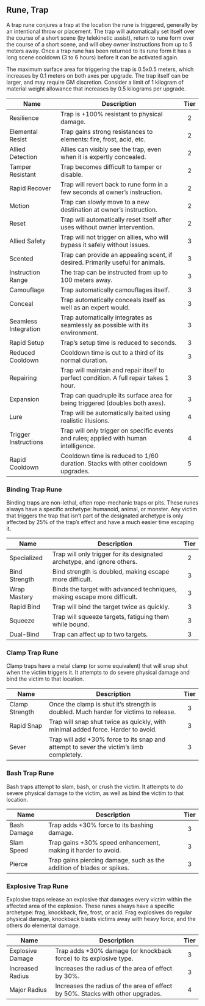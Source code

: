 ## Rune, Trap

A trap rune conjures a trap at the location the rune is triggered, generally by an intentional throw or placement. The trap will automatically set itself over the course of a short scene (by telekinetic assist), return to rune form over the course of a short scene, and will obey owner instructions from up to 5 meters away. Once a trap rune has been returned to its rune form it has a long scene cooldown (3 to 6 hours) before it can be activated again.

The maximum surface area for triggering the trap is 0.5x0.5 meters, which increases by 0.1 meters on both axes per upgrade. The trap itself can be larger, and may require GM discretion. Consider a limit of 1 kilogram of material weight allowance that increases by 0.5 kilograms per upgrade.

 **Name**             | **Description**                                                                        | **Tier** 
----------------------|----------------------------------------------------------------------------------------|:--------:
 Resilience           | Trap is +100% resistant to physical damage.                                            | 2        
 Elemental Resist     | Trap gains strong resistances to elements: fire, frost, acid, etc.                     | 2        
 Allied Detection     | Allies can visibly see the trap, even when it is expertly concealed.                   | 2        
 Tamper Resistant     | Trap becomes difficult to tamper or disable.                                           | 2        
 Rapid Recover        | Trap will revert back to rune form in a few seconds at owner’s instruction.            | 2        
 Motion               | Trap can slowly move to a new destination at owner’s instruction.                      | 2        
 Reset                | Trap will automatically reset itself after uses without owner intervention.            | 2        
 Allied Safety        | Trap will not trigger on allies, who will bypass it safely without issues.             | 3        
 Scented              | Trap can provide an appealing scent, if desired. Primarily useful for animals.         | 3        
 Instruction Range    | The trap can be instructed from up to 100 meters away.                                 | 3        
 Camouflage           | Trap automatically camouflages itself.                                                 | 3        
 Conceal              | Trap automatically conceals itself as well as an expert would.                         | 3        
 Seamless Integration | Trap automatically integrates as seamlessly as possible with its environment.          | 3        
 Rapid Setup          | Trap’s setup time is reduced to seconds.                                               | 3        
 Reduced Cooldown     | Cooldown time is cut to a third of its normal duration.                                | 3        
 Repairing            | Trap will maintain and repair itself to perfect condition. A full repair takes 1 hour. | 3        
 Expansion            | Trap can quadruple its surface area for being triggered (doubles both axes).           | 3        
 Lure                 | Trap will be automatically baited using realistic illusions.                           | 4        
 Trigger Instructions | Trap will only trigger on specific events and rules; applied with human intelligence.  | 4        
 Rapid Cooldown       | Cooldown time is reduced to 1/60 duration. Stacks with other cooldown upgrades.        | 5        


### Binding Trap Rune

Binding traps are non-lethal, often rope-mechanic traps or pits. These runes always have a specific archetype: humanoid, animal, or monster. Any victim that triggers the trap that isn’t part of the designated archetype is only affected by 25% of the trap’s effect and have a much easier time escaping it.

 **Name**      | **Description**                                                          | **Tier** 
---------------|--------------------------------------------------------------------------|:--------:
 Specialized   | Trap will only trigger for its designated archetype, and ignore others.  | 2        
 Bind Strength | Bind strength is doubled, making escape more difficult.                  | 3        
 Wrap Mastery  | Binds the target with advanced techniques, making escape more difficult. | 3        
 Rapid Bind    | Trap will bind the target twice as quickly.                              | 3        
 Squeeze       | Trap will squeeze targets, fatiguing them while bound.                   | 3        
 Dual-Bind     | Trap can affect up to two targets.                                       | 3        


### Clamp Trap Rune

Clamp traps have a metal clamp (or some equivalent) that will snap shut when the victim triggers it. It attempts to do severe physical damage and bind the victim to that location.

 **Name**       | **Description**                                                                         | **Tier** 
----------------|-----------------------------------------------------------------------------------------|:--------:
 Clamp Strength | Once the clamp is shut it’s strength is doubled. Much harder for victims to release.    | 3        
 Rapid Snap     | Trap will snap shut twice as quickly, with minimal added force. Harder to avoid.        | 3        
 Sever          | Trap will add +30% force to its snap and attempt to sever the victim’s limb completely. | 3        


### Bash Trap Rune

Bash traps attempt to slam, bash, or crush the victim. It attempts to do severe physical damage to the victim, as well as bind the victim to that location.

 **Name**    | **Description**                                                       | **Tier** 
-------------|-----------------------------------------------------------------------|:--------:
 Bash Damage | Trap adds +30% force to its bashing damage.                           | 3        
 Slam Speed  | Trap gains +30% speed enhancement, making it harder to avoid.         | 3        
 Pierce      | Trap gains piercing damage, such as the addition of blades or spikes. | 3        


### Explosive Trap Rune

Explosive traps release an explosive that damages every victim within the affected area of the explosion. These runes always have a specific archetype: frag, knockback, fire, frost, or acid. Frag explosives do regular physical damage, knockback blasts victims away with heavy force, and the others do elemental damage.

 **Name**         | **Description**                                                                | **Tier** 
------------------|--------------------------------------------------------------------------------|:--------:
 Explosive Damage | Trap adds +30% damage (or knockback force) to its explosive type.              | 3        
 Increased Radius | Increases the radius of the area of effect by 30%.                             | 3        
 Major Radius     | Increases the radius of the area of effect by 50%. Stacks with other upgrades. | 4        


